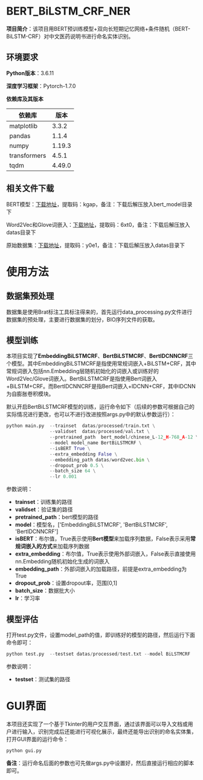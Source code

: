 # BERT_BiLSTM_CRF_NER

**项目简介**：该项目用BERT预训练模型+双向长短期记忆网络+条件随机（BERT-BiLSTM-CRF）对中文医药说明书进行命名实体识别。

## 环境要求

**Python版本**：3.6.11

**深度学习框架**：Pytorch-1.7.0

**依赖库及其版本**

| 依赖库       | 版本   |
| ------------ | ------ |
| matplotlib   | 3.3.2  |
| pandas       | 1.1.4  |
| numpy        | 1.19.3 |
| transformers | 4.5.1  |
| tqdm         | 4.49.0 |

## 相关文件下载

BERT模型：[下载地址](https://pan.baidu.com/s/14Oe28mjHN29LnnNHTsjqmA)，提取码：kgap，备注：下载后解压放入bert_model目录下

Word2Vec和Glove词嵌入：[下载地址](https://pan.baidu.com/s/1hMZhXCxg1ApvgdtvyIKBAQ)，提取码：6xt0，备注：下载后解压放入datas目录下

原始数据集：[下载地址](https://pan.baidu.com/s/12SPmw0O-uWnLkOIpLsHABQ)，提取码：y0e1，备注：下载后解压放入datas目录下

# 使用方法

## 数据集预处理

数据集是使用Brat标注工具标注得来的，首先运行data_processing.py文件进行数据集的预处理，主要进行数据集的划分，BIO序列文件的获取。

## 模型训练

本项目实现了**EmbeddingBiLSTMCRF**、**BertBiLSTMCRF**、**BertIDCNNCRF**三个模型。其中EmbeddingBiLSTMCRF是指使用常规词嵌入+BiLSTM+CRF，其中常规词嵌入包括nn.Embedding层随机初始化的词嵌入或训练好的Word2Vec/Glove词嵌入。BertBiLSTMCRF是指使用Bert词嵌入+BiLSTM+CRF。而BertIDCNNCRF是指Bert词嵌入+IDCNN+CRF，其中IDCNN为自膨胀卷积模块。

默认开启BertBiLSTMCRF模型的训练，运行命令如下（后续的参数可根据自己的实际情况进行更改，也可以不进行改进按照args.py中的默认参数运行）：

```python
python main.py	--trainset  datas/processed/train.txt \
				--validset  datas/processed/val.txt \
    			--pretrained_path  bert_model/chinese_L-12_H-768_A-12 \
        		--model model_name BertBiLSTMCRF \
            	--isBERT True \
            	--extra_embedding False \
                --embedding_path datas/word2vec.bin \
                --dropout_prob 0.5 \
                --batch_size 64 \
                --lr 0.001
```

参数说明：

- **trainset**：训练集的路径
- **validset**：验证集的路径
- **pretrained_path**：bert模型的路径
- **model**：模型名，['EmbeddingBiLSTMCRF', 'BertBiLSTMCRF', 'BertIDCNNCRF']
- **isBERT**：布尔值，True表示使用**Bert模型**来加载序列数据，False表示采用**常规词嵌入的方式**来加载序列数据
- **extra_embedding**：布尔值，True表示使用外部词嵌入，False表示直接使用nn.Embedding随机初始化生成的词嵌入
- **embedding_path**：外部词嵌入的加载路径，前提是extra_embedding为True
- **dropout_prob**：设置dropout率，范围[0,1]
- **batch_size**：数据批大小
- **lr**：学习率

## 模型评估

打开test.py文件，设置model_path的值，即训练好的模型的路径，然后运行下面命令即可：

```python
python test.py 	--testset datas/processed/test.txt --model BiLSTMCRF
```

参数说明：

- **testset**：测试集的路径

# GUI界面

本项目还实现了一个基于Tkinter的用户交互界面，通过该界面可以导入文档或用户进行输入，识别完成后还能进行可视化展示，最终还能导出识别的命名实体集，打开GUI界面的运行命令：

```python
python gui.py
```

**备注**：运行命名后面的参数也可先做args.py中设置好，然后直接运行相应的脚本即可。
